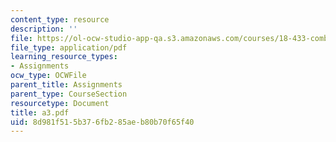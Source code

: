 ```yaml
---
content_type: resource
description: ''
file: https://ol-ocw-studio-app-qa.s3.amazonaws.com/courses/18-433-combinatorial-optimization-fall-2003/8d981f515b376fb285aeb80b70f65f40_a3.pdf
file_type: application/pdf
learning_resource_types:
- Assignments
ocw_type: OCWFile
parent_title: Assignments
parent_type: CourseSection
resourcetype: Document
title: a3.pdf
uid: 8d981f51-5b37-6fb2-85ae-b80b70f65f40
---
```

